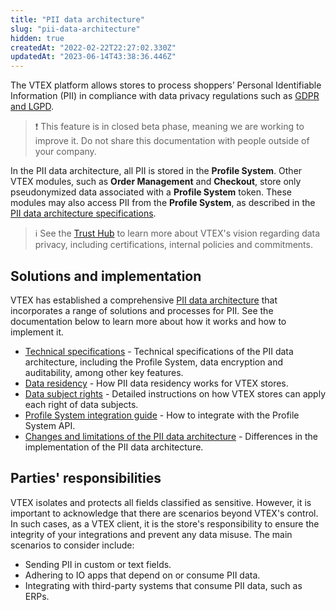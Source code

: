 ```yaml
---
title: "PII data architecture"
slug: "pii-data-architecture"
hidden: true
createdAt: "2022-02-22T22:27:02.330Z"
updatedAt: "2023-06-14T43:38:36.446Z"
---
```

The VTEX platform allows stores to process shoppers’ Personal Identifiable Information (PII) in compliance with data privacy regulations such as [GDPR and LGPD](https://vtex.com/us-en/privacy-and-agreements/vtex-commitment/).

>❗ This feature is in closed beta phase, meaning we are working to improve it. Do not share this documentation with people outside of your company.

In the PII data architecture, all PII is stored in the **Profile System**. Other VTEX modules, such as **Order Management** and **Checkout**, store only pseudonymized data associated with a **Profile System** token. These modules may also access PII from the **Profile System**, as described in the [PII data architecture specifications](https://developers.vtex.com/docs/guides/pii-data-architecture-specifications).

>ℹ️ See the [Trust Hub](https://vtex.com/us-en/trust/) to learn more about VTEX's vision regarding data privacy, including certifications, internal policies and commitments.

## Solutions and implementation

VTEX has established a comprehensive [PII data architecture](https://developers.vtex.com/docs/guides/pii-data-architecture) that incorporates a range of solutions and processes for PII. See the documentation below to learn more about how it works and how to implement it.

- [Technical specifications](https://developers.vtex.com/docs/guides/pii-data-architecture-specifications) - Technical specifications of the PII data architecture, including the Profile System, data encryption and auditability, among other key features.
- [Data residency](https://developers.vtex.com/docs/guides/data-residency) - How PII data residency works for VTEX stores.
- [Data subject rights](https://help.vtex.com/tutorial/data-subject-rights--6imchxTx09icupKMbzHVIM) - Detailed instructions on how VTEX stores can apply each right of data subjects.
- [Profile System integration guide](https://developers.vtex.com/docs/guides/profile-system) - How to integrate with the Profile System API.
- [Changes and limitations of the PII data architecture](https://developers.vtex.com/docs/guides/changes-and-limitations-pii-data-architecture) - Differences in the implementation of the PII data architecture.

## Parties' responsibilities

VTEX isolates and protects all fields classified as sensitive. However, it is important to acknowledge that there are scenarios beyond VTEX's control. In such cases, as a VTEX client, it is the store's responsibility to ensure the integrity of your integrations and prevent any data misuse. The main scenarios to consider include:

- Sending PII in custom or text fields.
- Adhering to IO apps that depend on or consume PII data.
- Integrating with third-party systems that consume PII data, such as ERPs.
